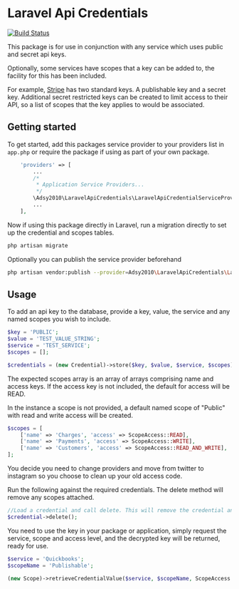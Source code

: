 # Laravel Api Credentials

[![Build Status](https://travis-ci.com/adsy2010/LaravelStripeWrapper.svg?branch=master)](https://travis-ci.com/adsy2010/LaravelStripeWrapper)

This package is for use in conjunction with any service which uses public and secret api keys.

Optionally, some services have scopes that a key can be added to, the facility for this has been included.

For example, [Stripe](https://stripe.com/docs/api) has two standard keys. A publishable key and a secret key. Additional
secret restricted keys can be created to limit access to their API, so a list of scopes that the key applies to would be
associated.

## Getting started

To get started, add this packages service provider to your providers list in `app.php` or require the package if using
as part of your own package.

```php
    'providers' => [
        ...
        /*
         * Application Service Providers...
         */
        \Adsy2010\LaravelApiCredentials\LaravelApiCredentialServiceProvider::class,
        ... 
    ],
```

Now if using this package directly in Laravel, run a migration directly to set up the credential and scopes tables.

```bash
php artisan migrate
```

Optionally you can publish the service provider beforehand

```bash 
php artisan vendor:publish --provider=Adsy2010\LaravelApiCredentials\LaravelApiCredentialServiceProvider
```

## Usage

To add an api key to the database, provide a key, value, the service and any named scopes you wish to include.

```php
$key = 'PUBLIC';
$value = 'TEST_VALUE_STRING';
$service = 'TEST_SERVICE';
$scopes = [];

$credentials = (new Credential)->store($key, $value, $service, $scopes);
```

The expected scopes array is an array of arrays comprising name and access keys. If the access key is not included, the
default for access will be READ.

In the instance a scope is not provided, a default named scope of "Public" with read and write access will be created.

```php
$scopes = [
    ['name' => 'Charges', 'access' => ScopeAccess::READ],
    ['name' => 'Payments', 'access' => ScopeAccess::WRITE],
    ['name' => 'Customers', 'access' => ScopeAccess::READ_AND_WRITE],
];
```

You decide you need to change providers and move from twitter to instagram so you choose to clean up your old access
code.

Run the following against the required credentials. The delete method will remove any scopes attached.

```php
//Load a credential and call delete. This will remove the credential and any scopes attached.
$credential->delete();
```

You need to use the key in your package or application, simply request the service, scope and access level, and the
decrypted key will be returned, ready for use.

```php
$service = 'Quickbooks';
$scopeName = 'Publishable';

(new Scope)->retrieveCredentialValue($service, $scopeName, ScopeAccess::READ_AND_WRITE);
```
